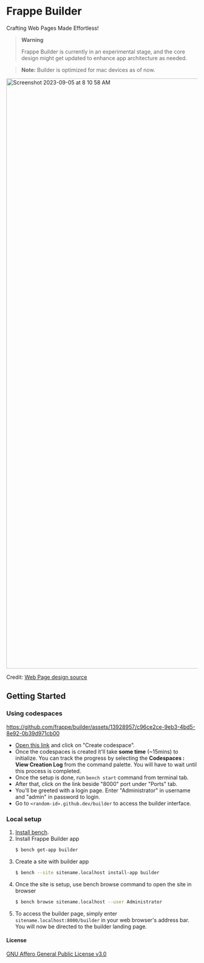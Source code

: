 # Frappe Builder

Crafting Web Pages Made Effortless!

> **Warning**
>
> Frappe Builder is currently in an experimental stage, and the core design might get updated to enhance app architecture as needed.


> **Note:** Builder is optimized for mac devices as of now.

<img width="1552" alt="Screenshot 2023-09-05 at 8 10 58 AM" src="https://github.com/frappe/builder/assets/13928957/da873bf4-30d5-4304-97da-7cb22901acc0">

Credit: [Web Page design source](https://www.figma.com/community/file/949266436474872912)


## Getting Started

### Using codespaces

https://github.com/frappe/builder/assets/13928957/c96ce2ce-9eb3-4bd5-8e92-0b39d971cb00

- [Open this link](https://github.com/codespaces/new?hide_repo_select=true&ref=master&repo=587413812&skip_quickstart=true&machine=standardLinux32gb&devcontainer_path=.devcontainer%2Fdevcontainer.json&geo=SoutheastAsia) and click on "Create codespace".
- Once the codespaces is created it'll take **some time** (~15mins) to initialize. You can track the progress by selecting the **Codespaces : View Creation Log** from the command palette. You will have to wait until this process is completed.
- Once the setup is done, run `bench start` command from terminal tab.
- After that, click on the link beside "8000" port under "Ports" tab.
- You'll be greeted with a login page. Enter "Administrator" in username and "admin" in password to login.
- Go to `<random-id>.github.dev/builder` to access the builder interface.




### Local setup

1. [Install bench](https://github.com/frappe/bench).
2. Install Frappe Builder app
	```sh
	$ bench get-app builder
	```
3. Create a site with builder app
	```sh
	$ bench --site sitename.localhost install-app builder
	```
4. Once the site is setup, use bench browse command to open the site in browser
	```sh
	$ bench browse sitename.localhost --user Administrator
	```
5. To access the builder page, simply enter `sitename.localhost:8000/builder` in your web browser's address bar. You will now be directed to the builder landing page.


#### License

[GNU Affero General Public License v3.0](LICENSE)
